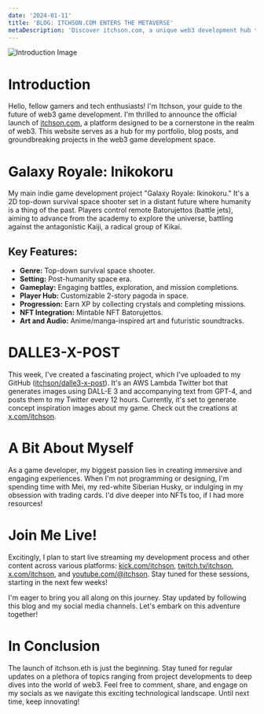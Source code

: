 ```yaml
---
date: '2024-01-11'
title: 'BLOG: ITCHSON.COM ENTERS THE METAVERSE'
metaDescription: 'Discover itchson.com, a unique web3 development hub that doubles as a portfolio and blog. The creator of Galaxy Royale.'
---
```


![Introduction Image](/images/intro_image.png)

# Introduction

Hello, fellow gamers and tech enthusiasts! I'm Itchson, your guide to the future of web3 game development. I'm thrilled to announce the official launch of [itchson.com](https://itchson.com), a platform designed to be a cornerstone in the realm of web3. This website serves as a hub for my portfolio, blog posts, and groundbreaking projects in the web3 game development space.

# Galaxy Royale: Inikokoru

My main indie game development project "Galaxy Royale: Ikinokoru." It's a 2D top-down survival space shooter set in a distant future where humanity is a thing of the past. Players control remote Batorujettos (battle jets), aiming to advance from the academy to explore the universe, battling against the antagonistic Kaiji, a radical group of Kikai.

## Key Features:

- **Genre:** Top-down survival space shooter.
- **Setting:** Post-humanity space era.
- **Gameplay:** Engaging battles, exploration, and mission completions.
- **Player Hub:** Customizable 2-story pagoda in space.
- **Progression:** Earn XP by collecting crystals and completing missions.
- **NFT Integration:** Mintable NFT Batorujettos.
- **Art and Audio:** Anime/manga-inspired art and futuristic soundtracks.

# DALLE3-X-POST

This week, I've created a fascinating project, which I've uploaded to my GitHub ([itchson/dalle3-x-post](https://github.com/itchson/dalle3-x-post)). It's an AWS Lambda Twitter bot that generates images using DALL-E 3 and accompanying text from GPT-4, and posts them to my Twitter every 12 hours. Currently, it's set to generate concept inspiration images about my game. Check out the creations at [x.com/itchson](https://x.com/itchson).

# A Bit About Myself

As a game developer, my biggest passion lies in creating immersive and engaging experiences. When I'm not programming or designing, I'm spending time with Mei, my red-white Siberian Husky, or indulging in my obsession with trading cards. I'd dive deeper into NFTs too, if I had more resources!

# Join Me Live!

Excitingly, I plan to start live streaming my development process and other content across various platforms: [kick.com/itchson](https://kick.com/itchson), [twitch.tv/itchson](https://twitch.tv/itchson), [x.com/itchson](https://x.com/itchson), and [youtube.com/@itchson](https://youtube.com/@itchson). Stay tuned for these sessions, starting in the next few weeks!

I'm eager to bring you all along on this journey. Stay updated by following this blog and my social media channels. Let's embark on this adventure together!

# In Conclusion

The launch of itchson.eth is just the beginning. Stay tuned for regular updates on a plethora of topics ranging from project developments to deep dives into the world of web3. Feel free to comment, share, and engage on my socials as we navigate this exciting technological landscape. Until next time, keep innovating!
